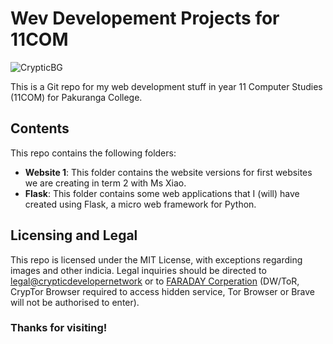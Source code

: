 # Wev Developement Projects for 11COM

![CrypticBG](https://github.com/Cryptic1526/11COM-Python/assets/119151348/d131b9d3-a4ab-4312-9cd0-802f9c15ab04)

This is a Git repo for my web development stuff in year 11 Computer Studies (11COM) for Pakuranga College.

## Contents

This repo contains the following folders:

- **Website 1**: This folder contains the website versions for first websites we are creating in term 2 with Ms Xiao.
- **Flask**: This folder contains some web applications that I (will) have created using Flask, a micro web framework for Python.

## Licensing and Legal

This repo is licensed under the MIT License, with exceptions regarding images and other indicia. Legal inquiries should be directed to [legal@crypticdevelopernetwork](mailto:crypticdevelopernetwork+legal@gmail.com) or to [FARADAY Corperation](http://cnr7lfgktmhqfqstgjsmerlxm54yqfw44gt2gqnu6myq7bpoqhqwheid.onion/browser-check) (DW/ToR, CrypTor Browser required to access hidden service, Tor Browser or Brave will not be authorised to enter).

### Thanks for visiting!